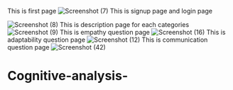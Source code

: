 
This is first page
![Screenshot (7)](https://github.com/user-attachments/assets/ee588661-3d57-44be-a29e-0df803ebf0a6)
This is signup page and login page

![Screenshot (8)](https://github.com/user-attachments/assets/faa513ea-c2ea-42d8-8e06-2eb8af5d29c7)
This is description page for each categories
![Screenshot (9)](https://github.com/user-attachments/assets/d11ebbd1-b4a9-400e-ac95-edd7609b73d3)
This is empathy question page
![Screenshot (16)](https://github.com/user-attachments/assets/1a8c22ac-af45-4e9c-bb3e-920e5dda4550)
This is adaptability question page
![Screenshot (12)](https://github.com/user-attachments/assets/c31d53fb-654f-4719-968c-77ca2db64ef1)
This is communication question page ![Screenshot (42)](https://github.com/user-attachments/assets/bd218453-c7a0-47f0-888d-3b0d0f482182)



# Cognitive-analysis-
